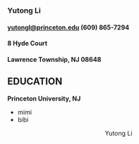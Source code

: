 ### Yutong Li 
#### yutongl@princeton.edu   (609) 865-7294
#### 8 Hyde Court 
#### Lawrence Township, NJ 08648
## EDUCATION 
**Princeton University, NJ**
- mimi
- bibi

<p align="center">
     Yutong Li
</p>

